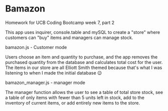 # Bamazon
Homework for UCB Coding Bootcamp week 7, part 2

This app uses inquirer, console.table and mySQL to create a "store" where customers can "buy" items and managers can manage stock.

bamazon.js - Customer mode

Users choose an item and quantity to purchase, and the app removes the purchased quantity from the database and calculates total cost for the user. The items in our store are all Elliott Smith themed because that's what I was listening to when I made the initial database :wink:

bamazon_manager.js - manager mode

The manager function allows the user to see a table of total store stock, see a table of only items with fewer than 5 units left in stock, add to the inventory of current items, or add entirely new items to the store.


